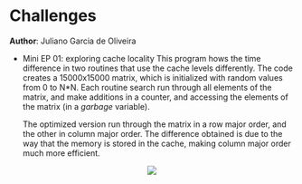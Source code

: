 Challenges
==
**Author**: Juliano Garcia de Oliveira
- Mini EP 01: exploring cache locality
	This program hows the time difference in two routines that use the cache levels differently. The code creates a 15000x15000 matrix, which is initialized with random values from 0 to N*N.
	Each routine search run through all elements of the matrix, and make additions in a counter, and accessing the elements of the matrix (in a *garbage* variable).

	The optimized version run through the matrix in a row major order, and the other in column major order. The difference obtained is due to the way that the memory is stored in the cache, making column major order much more efficient.

<p align="center">
<img src="https://upload.wikimedia.org/wikipedia/commons/4/4d/Row_and_column_major_order.svg"/>
</p>
